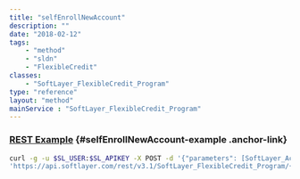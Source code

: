 ```yaml
---
title: "selfEnrollNewAccount"
description: ""
date: "2018-02-12"
tags:
    - "method"
    - "sldn"
    - "FlexibleCredit"
classes:
    - "SoftLayer_FlexibleCredit_Program"
type: "reference"
layout: "method"
mainService : "SoftLayer_FlexibleCredit_Program"
---
```


### [REST Example](#selfEnrollNewAccount-example) <a href="/article/rest/"><i class="fas fa-question"></i></a> {#selfEnrollNewAccount-example .anchor-link} 
```bash
curl -g -u $SL_USER:$SL_APIKEY -X POST -d '{"parameters": [SoftLayer_Account]}' \
'https://api.softlayer.com/rest/v3.1/SoftLayer_FlexibleCredit_Program/{SoftLayer_FlexibleCredit_ProgramID}/selfEnrollNewAccount'
```
